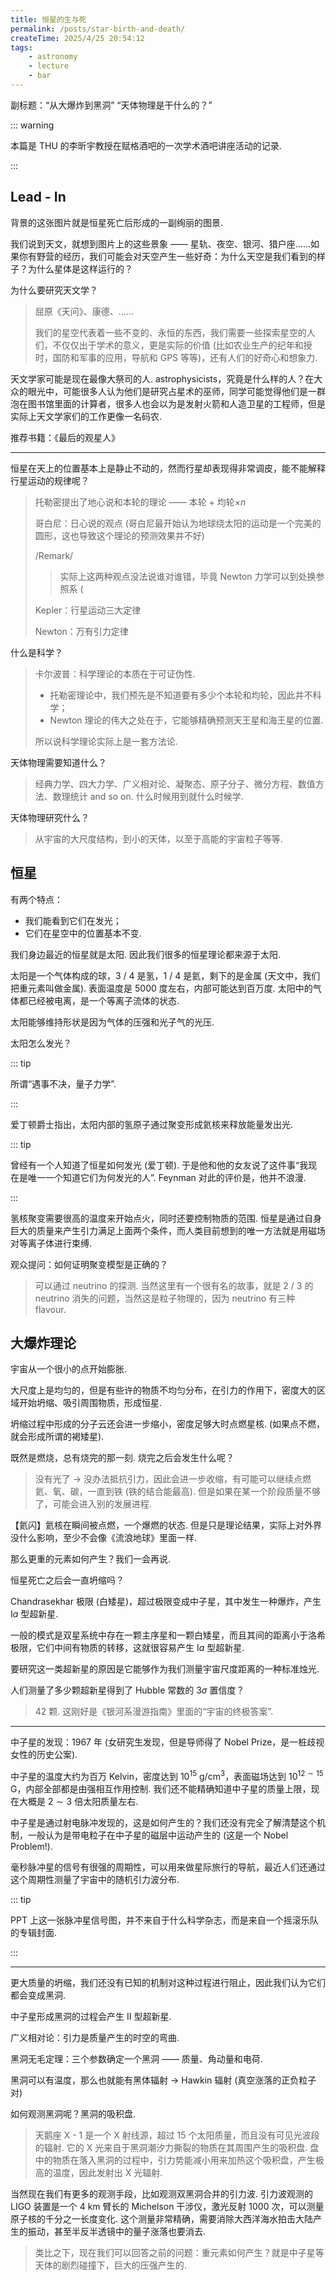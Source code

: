 ```yaml
---
title: 恒星的生与死
permalink: /posts/star-birth-and-death/
createTime: 2025/4/25 20:54:12
tags:
    - astronomy
    - lecture
    - bar
---
```

副标题：“从大爆炸到黑洞” “天体物理是干什么的？”

::: warning

本篇是 THU 的李昕宇教授在赋格酒吧的一次学术酒吧讲座活动的记录.

:::

## Lead - In

背景的这张图片就是恒星死亡后形成的一副绚丽的图景.

我们说到天文，就想到图片上的这些景象 —— 星轨、夜空、银河、猎户座……如果你有野营的经历，我们可能会对天空产生一些好奇：为什么天空是我们看到的样子？为什么星体是这样运行的？

为什么要研究天文学？

> 屈原《天问》、康德、……
>
> 我们的星空代表着一些不变的、永恒的东西，我们需要一些探索星空的人们，不仅仅出于学术的意义，更是实际的价值 (比如农业生产的纪年和授时，国防和军事的应用，导航和 GPS 等等)，还有人们的好奇心和想象力.

天文学家可能是现在最像大祭司的人. astrophysicists，究竟是什么样的人？在大众的眼光中，可能很多人认为他们是研究占星术的巫师，同学可能觉得他们是一群泡在图书馆里面的计算者，很多人也会以为是发射火箭和人造卫星的工程师，但是实际上天文学家们的工作更像一名码农.

推荐书籍：《最后的观星人》

---

恒星在天上的位置基本上是静止不动的，然而行星却表现得非常调皮，能不能解释行星运动的规律呢？

> 托勒密提出了地心说和本轮的理论 —— 本轮 + 均轮$\times n$
>
> 哥白尼：日心说的观点 (哥白尼最开始认为地球绕太阳的运动是一个完美的圆形，这也导致这个理论的预测效果并不好)
>
> /Remark/
>
> > 实际上这两种观点没法说谁对谁错，毕竟 Newton 力学可以到处换参照系 (
>
> Kepler：行星运动三大定律
>
> Newton：万有引力定律

什么是科学？

> 卡尔波普：科学理论的本质在于可证伪性.
>
> * 托勒密理论中，我们预先是不知道要有多少个本轮和均轮，因此并不科学；
> * Newton 理论的伟大之处在于，它能够精确预测天王星和海王星的位置.
>
> 所以说科学理论实际上是一套方法论.

天体物理需要知道什么？

> 经典力学、四大力学、广义相对论、凝聚态、原子分子、微分方程、数值方法、数理统计 and so on. 什么时候用到就什么时候学.

天体物理研究什么？

> 从宇宙的大尺度结构，到小的天体，以至于高能的宇宙粒子等等.

## 恒星

有两个特点：

* 我们能看到它们在发光；
* 它们在星空中的位置基本不变.

我们身边最近的恒星就是太阳. 因此我们很多的恒星理论都来源于太阳.

太阳是一个气体构成的球，3 / 4 是氢，1 / 4 是氦，剩下的是金属 (天文中，我们把重元素叫做金属). 表面温度是 5000 度左右，内部可能达到百万度. 太阳中的气体都已经被电离，是一个等离子流体的状态.

太阳能够维持形状是因为气体的压强和光子气的光压.

太阳怎么发光？

::: tip

所谓“遇事不决，量子力学”.

:::

爱丁顿爵士指出，太阳内部的氢原子通过聚变形成氦核来释放能量发出光.

::: tip

曾经有一个人知道了恒星如何发光 (爱丁顿). 于是他和他的女友说了这件事“我现在是唯一一个知道它们为何发光的人”. Feynman 对此的评价是，他并不浪漫.

:::

氢核聚变需要很高的温度来开始点火，同时还要控制物质的范围. 恒星是通过自身巨大的质量来产生引力满足上面两个条件，而人类目前想到的唯一方法就是用磁场对等离子体进行束缚.

观众提问：如何证明聚变模型是正确的？

> 可以通过 neutrino 的探测. 当然这里有一个很有名的故事，就是 2 / 3 的 neutrino 消失的问题，当然这是粒子物理的，因为 neutrino 有三种 flavour.

## 大爆炸理论

宇宙从一个很小的点开始膨胀.

大尺度上是均匀的，但是有些许的物质不均匀分布，在引力的作用下，密度大的区域开始坍缩、吸引周围物质，形成恒星.

坍缩过程中形成的分子云还会进一步缩小，密度足够大时点燃星核. (如果点不燃，就会形成所谓的褐矮星).

既然是燃烧，总有烧完的那一刻. 烧完之后会发生什么呢？

> 没有光了 $\longrightarrow$ 没办法抵抗引力，因此会进一步收缩，有可能可以继续点燃氦、氧、碳，一直到铁 (铁的结合能最高). 但是如果在某一个阶段质量不够了，可能会进入别的发展进程.

【氦闪】氦核在瞬间被点燃，一个爆燃的状态. 但是只是理论结果，实际上对外界没什么影响，至少不会像《流浪地球》里面一样.

那么更重的元素如何产生？我们一会再说.

恒星死亡之后会一直坍缩吗？

Chandrasekhar 极限 (白矮星)，超过极限变成中子星，其中发生一种爆炸，产生 $\text{I}a$ 型超新星.

一般的模式是双星系统中存在一颗主序星和一颗白矮星，而且其间的距离小于洛希极限，它们中间有物质的转移，这就很容易产生 $\text{I}a$ 型超新星.

要研究这一类超新星的原因是它能够作为我们测量宇宙尺度距离的一种标准烛光.

人们测量了多少颗超新星得到了 Hubble 常数的 $3\sigma$ 置信度？

> 42 颗. 这刚好是《银河系漫游指南》里面的“宇宙的终极答案”.

---

中子星的发现：1967 年 (女研究生发现，但是导师得了 Nobel Prize，是一桩歧视女性的历史公案).

中子星的温度大约为百万 Kelvin，密度达到 $10^{15}\text{ g/cm}^3$，表面磁场达到 $10^{12\sim15}\text{ G}$，内部全部都是由强相互作用控制. 我们还不能精确知道中子星的质量上限，现在大概是 $2\sim3$ 倍太阳质量左右.

中子星是通过射电脉冲发现的，这是如何产生的？我们还没有完全了解清楚这个机制，一般认为是带电粒子在中子星的磁层中运动产生的 (这是一个 Nobel Problem!).

毫秒脉冲星的信号有很强的周期性，可以用来做星际旅行的导航，最近人们还通过这个周期性测量了宇宙中的随机引力波分布.

::: tip

PPT 上这一张脉冲星信号图，并不来自于什么科学杂志，而是来自一个摇滚乐队的专辑封面.

:::

---

更大质量的坍缩，我们还没有已知的机制对这种过程进行阻止，因此我们认为它们都会变成黑洞.

中子星形成黑洞的过程会产生 $\text{II}$ 型超新星.

广义相对论：引力是质量产生的时空的弯曲.

黑洞无毛定理：三个参数确定一个黑洞 —— 质量、角动量和电荷.

黑洞可以有温度，那么也就能有黑体辐射 $\longrightarrow$ Hawkin 辐射 (真空涨落的正负粒子对)

如何观测黑洞呢？黑洞的吸积盘.

> 天鹅座 X - 1 是一个 X 射线源，超过 15 个太阳质量，而且没有可见光波段的辐射. 它的 X 光来自于黑洞潮汐力撕裂的物质在其周围产生的吸积盘. 盘中的物质在落入黑洞的过程中，引力势能减小用来加热这个吸积盘，产生极高的温度，因此发射出 X 光辐射.

当然现在我们有更多的观测手段，比如观测双黑洞合并的引力波. 引力波观测的 LIGO 装置是一个 $4\text{ km}$ 臂长的 Michelson 干涉仪，激光反射 1000 次，可以测量原子核的千分之一长度变化. 这个测量非常精确，需要消除大西洋海水拍击大陆产生的振动，甚至半反半透镜中的量子涨落也要消去.

> 类比之下，现在我们可以回答之前的问题：重元素如何产生？就是中子星等天体的剧烈碰撞下，巨大的压强产生的.